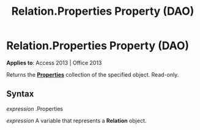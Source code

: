 ﻿---
title: Relation.Properties Property (DAO)
TOCTitle: Properties Property
ms:assetid: 315c0e3d-269b-c726-32a0-dd58056d8520
ms:mtpsurl: https://msdn.microsoft.com/en-us/library/Ff192290(v=office.15)
ms:contentKeyID: 48544052
ms.date: 09/18/2015
mtps_version: v=office.15
---

# Relation.Properties Property (DAO)


**Applies to**: Access 2013 | Office 2013

Returns the **[Properties](properties-collection-dao.md)** collection of the specified object. Read-only.

## Syntax

*expression* .Properties

*expression* A variable that represents a **Relation** object.

